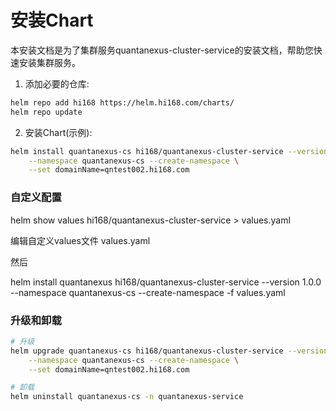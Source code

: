 # 安装Chart

本安装文档是为了集群服务quantanexus-cluster-service的安装文档，帮助您快速安装集群服务。

1. 添加必要的仓库:

```bash
helm repo add hi168 https://helm.hi168.com/charts/
helm repo update
```

2. 安装Chart(示例):

```bash
helm install quantanexus-cs hi168/quantanexus-cluster-service --version 1.0.0 \
    --namespace quantanexus-cs --create-namespace \
    --set domainName=qntest002.hi168.com 
```

### 自定义配置

helm show values hi168/quantanexus-cluster-service > values.yaml

编辑自定义values文件 values.yaml

然后 

helm install quantanexus hi168/quantanexus-cluster-service --version 1.0.0 \
    --namespace quantanexus-cs --create-namespace
    -f values.yaml

### 升级和卸载

```bash
# 升级
helm upgrade quantanexus-cs hi168/quantanexus-cluster-service --version 1.0.0 \
    --namespace quantanexus-cs --create-namespace \
    --set domainName=qntest002.hi168.com 

# 卸载
helm uninstall quantanexus-cs -n quantanexus-service
```


